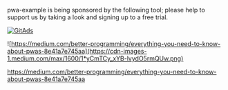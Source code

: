 pwa-example is being sponsored by the following tool; please help to support us by taking a look and signing up to a free trial.

<a href="https://tracking.gitads.io/?repo=pwa-example">
<img src="https://images.gitads.io/pwa-example" alt="GitAds"/> </a>



![https://medium.com/better-programming/everything-you-need-to-know-about-pwas-8e41a7e745aa](https://cdn-images-1.medium.com/max/1600/1*yCmTCy_xYB-lvydO5rmQUw.png)

https://medium.com/better-programming/everything-you-need-to-know-about-pwas-8e41a7e745aa
